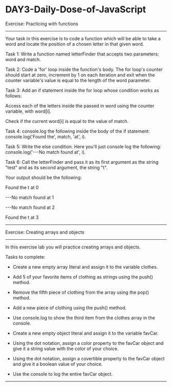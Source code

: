 # DAY3-Daily-Dose-of-JavaScript

Exercise: Practicing with functions

-----------------------------------------------------------------------------------------------------------------------------------------------------------------

Your task in this exercise is to code a function which will be able to take a word and locate the position of a chosen letter in that given word.  

Task 1:
Write a function named letterFinder that accepts two parameters: word and match.

Task 2:
Code a 'for' loop inside the function's body. The for loop's counter should start at zero, increment by 1 on each iteration and exit when the counter variable's value is equal to the length of the word parameter.

Task 3:
Add an if statement inside the for loop whose condition works as follows:

 Access each of the letters inside the passed in word using the counter variable, with word[i]. 

Check if the current word[i] is equal to the value of match.

Task 4:
console.log the following inside the body of the if statement: console.log('Found the', match, 'at', i).

Task 5:
Write the else condition. Here you'll just console log the following: console.log('---No match found at', i).

Task 6:
Call the letterFinder and pass it as its first argument as the string "test" and as its second argument, the string "t".

Your output should be the following:

Found the t at 0

---No match found at 1

---No match found at 2

Found the t at 3

---------------------------------------------------------------------------------------------------------------------------------------------------------------------

Exercise: Creating arrays and objects

---------------------------------------------------------------------------------------------------------------------------------------------------------------------

In this exercise lab you will practice creating arrays and objects.

Tasks to complete:

- Create a new empty array literal and assign it to the variable clothes.

- Add 5 of your favorite items of clothing as strings using the push() method.

- Remove the fifth piece of clothing from the array using the pop() method.

- Add a new piece of clothing using the push() method.

- Use console.log to show the third item from the clothes array in the console.

- Create a new empty object literal and assign it to the variable favCar.

- Using the dot notation, assign a color property to the favCar object and give it a string value with the color of your choice.

- Using the dot notation, assign a covertible property to the favCar object and give it a boolean value of your choice.

- Use the console to log the entire favCar object.

---------------------------------------------------------------------------------------------------------------------------------------------------------------------
